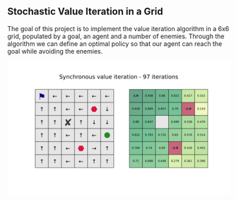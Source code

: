 ## Stochastic Value Iteration in a Grid

The goal of this project is to implement the value iteration algorithm in a 6x6 grid, populated by a goal, an agent and a number of enemies. 
Through the algorithm we can define an optimal policy so that our agent can reach the goal while avoiding the enemies. 

![Synchronous Value Iteration performed](/img/plot%20no%20obstacle%20.png)


